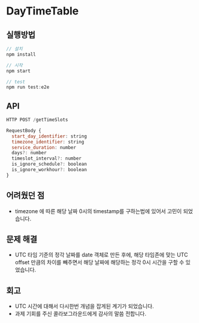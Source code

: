 # DayTimeTable

## 실행방법

```js
// 설치
npm install

// 시작
npm start

// test
npm run test:e2e
```

## API
```js
HTTP POST /getTimeSlots

RequestBody {
  start_day_identifier: string
  timezone_identifier: string
  service_duration: number
  days?: number
  timeslot_interval?: number
  is_ignore_schedule?: boolean
  is_ignore_workhour?: boolean
}
```

## 어려웠던 점
* timezone 에 따른 해당 날짜 0시의 timestamp를 구하는법에 있어서 고민이 되었습니다.

## 문제 해결
* UTC 타임 기준의 정각 날짜를 date 객체로 만든 후에, 해당 타임존에 맞는 UTC offset 만큼의 차이를 빼주면서 해당 날짜에 해당하는 정각 0시 시간을 구할 수 있었습니다.

## 회고
* UTC 시간에 대해서 다시한번 개념을 잡게된 계기가 되었습니다.
* 과제 기회를 주신 콜라보그라운드에게 감사의 말씀 전합니다.
